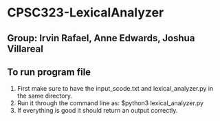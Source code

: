 # CPSC323-LexicalAnalyzer

## Group: Irvin Rafael, Anne Edwards, Joshua Villareal

## To run program file
1. First make sure to have the input_scode.txt and lexical_analyzer.py in the same directory.
2. Run it through the command line as: $python3 lexical_analyzer.py
3. If everything is good it should return an output correctly.

